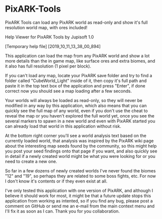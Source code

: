 # PixARK-Tools
PixARK Tools can load any PixARK world as read-only and show it's full resolution world map, with ores included!

Help Viewer for PixARK Tools by Jupisoft 1.0

[Temporary help file] [2019_10_11_13_38_00_894]

This application can load the map from any PixARK world and show a lot more details than the in game map, like surface ores and extra biomes, and it also has full resolution (1 pixel per block).

If you can't load any map, locate your PixARK save folder and try to find a folder called "CubeWorld_Light" inside of it, then copy it's full path and paste it in the top text box of the application and press "Enter", if done correct now you should see a map loading after a few seconds.

Your worlds will always be loaded as read-only, so they will never be modified in any way by this application, which also means that you can quickly see the full map of any world, even if you don't use the cheat to reveal the map or you haven't explored the full world yet, once you see the several markers to spawn in a new world and even with PixARK started you can already load that world in this application without risk.

At the bottom right corner you'll see a world analysis text based on the currently loaded world, that analysis was inspired by the PixARK wiki page about the interesting map seeds found by the community, so this might help you post your seed findings onto that page if you want, and also quickly see in detail if a newly created world might be what you were looking for or you need to create a new one.

So far in a few dozens of newly created worlds I've never found the biomes "12" and "19", so perhaps they are related to some boss fights, etc. For now I don't know it's contents or if they even exist at all.

I've only tested this application with one version of PixARK, and although I believe it should work for most, it might be that a future update stops this application from working as intented, so if you find any bug, please post a comment on GitHub or send me an e-mail from the main context menu and I'll fix it as soon as I can. Thank you for you collaboration.
